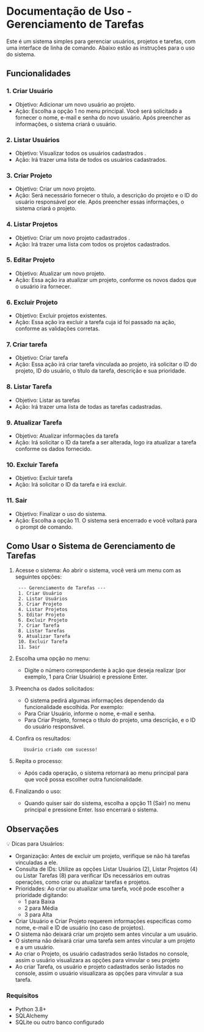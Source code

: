 
# Documentação de Uso - Gerenciamento de Tarefas
Este é um sistema simples para gerenciar usuários, projetos e tarefas, com uma interface de linha de comando. Abaixo estão as instruções para o uso do sistema.

## Funcionalidades

### 1. Criar Usuário
  - Objetivo: Adicionar um novo usuário ao projeto.
  - Ação: Escolha a opção 1 no menu principal. Você será solicitado a fornecer o nome, e-mail e senha do novo usuário. Após preencher as informações, o sistema criará o usuário.

### 2. Listar Usuários
  - Objetivo: Visualizar todos os usuários cadastrados .
  - Ação: Irá trazer uma lista de todos os usuários cadastrados.
    
### 3. Criar Projeto
  - Objetivo: Criar um novo projeto.
  - Ação: Será necessário fornecer o título, a descrição do projeto e o ID do usuário responsável por ele. Após preencher essas informações, o sistema criará o projeto.

### 4. Listar Projetos
  - Objetivo: Criar um novo projeto cadastrados .
  - Ação: Irá trazer uma lista com todos os projetos cadastrados.

### 5. Editar Projeto
  - Objetivo: Atualizar um novo projeto.
  - Ação: Essa ação ira atualizar um projeto, conforme os novos dados que o usuário ira fornecer.

### 6. Excluir Projeto
  - Objetivo: Excluir projetos existentes.
  - Ação: Essa ação ira excluir a tarefa cuja id foi passado na ação, conforme as validações corretas.

### 7. Criar tarefa
  - Objetivo: Criar tarefa
  - Ação: Essa ação irá criar tarefa vinculada ao projeto, irá solicitar o ID do projeto, ID do usuário, o título da tarefa, descrição e sua prioridade.

### 8. Listar Tarefa
  - Objetivo: Listar as tarefas
  - Ação: Irá trazer uma lista de todas as tarefas cadastradas.

### 9. Atualizar Tarefa
  - Objetivo: Atualizar informações da tarefa
  - Ação: Irá solicitar o ID da tarefa a ser alterada, logo ira atualizar a tarefa conforme os dados fornecido.

### 10. Excluir Tarefa
  - Objetivo: Excluir tarefa
  - Ação: Irá solicitar o ID da tarefa e irá excluir.

### 11. Sair
  - Objetivo: Finalizar o uso do sistema.
  - Ação: Escolha a opção 11. O sistema será encerrado e você voltará para o prompt de comando.


##  **Como Usar o Sistema de Gerenciamento de Tarefas**
1. Acesse o sistema: 
  Ao abrir o sistema, você verá um menu com as seguintes opções:
   ```
    --- Gerenciamento de Tarefas ---
    1. Criar Usuário
    2. Listar Usuários
    3. Criar Projeto
    4. Listar Projetos
    5. Editar Projeto
    6. Excluir Projeto
    7. Criar Tarefa
    8. Listar Tarefas
    9. Atualizar Tarefa
    10. Excluir Tarefa
    11. Sair
   ```
2. Escolha uma opção no menu:
   - Digite o número correspondente à ação que deseja realizar (por exemplo, 1 para Criar Usuário) e pressione Enter.

3. Preencha os dados solicitados:
   - O sistema pedirá algumas informações dependendo da funcionalidade escolhida. Por exemplo:
   - Para Criar Usuário, informe o nome, e-mail e senha.
   - Para Criar Projeto, forneça o título do projeto, uma descrição, e o ID do usuário responsável.
     
4. Confira os resultados:
   ```
      Usuário criado com sucesso!
   ```
5. Repita o processo:
   - Após cada operação, o sistema retornará ao menu principal para que você possa escolher outra funcionalidade.
     
7. Finalizando o uso:
   - Quando quiser sair do sistema, escolha a opção 11 (Sair) no menu principal e pressione Enter. Isso encerrará o sistema.

## **Observações**
  💡 Dicas para Usuários:

  - Organização: Antes de excluir um projeto, verifique se não há tarefas vinculadas a ele.
  - Consulta de IDs: Utilize as opções Listar Usuários (2), Listar Projetos (4) ou Listar Tarefas (8) para verificar IDs necessários em outras operações, como criar ou atualizar tarefas e projetos.
  - Prioridades: Ao criar ou atualizar uma tarefa, você pode escolher a prioridade digitando:
    - 1 para Baixa
    - 2 para Média
    - 3 para Alta
  - Criar Usuário e Criar Projeto requerem informações específicas como nome, e-mail e ID de usuário (no caso de projetos).
  - O sistema não deixará criar um projeto sem antes vincular a um usuário.
  - O sistema não deixará criar uma tarefa sem antes vincular a um projeto e a um usuário.
  - Ao criar o Projeto, os usuário cadastrados serão listados no console, assim o usuário visualizara as opções para vinvular o seu projeto
  - Ao criar Tarefa, os usuário e projeto cadastrados serão listados no console, assim o usuário visualizara as opções para vinvular a sua tarefa.

### Requisitos
- Python 3.8+
- SQLAlchemy
- SQLite ou outro banco configurado
